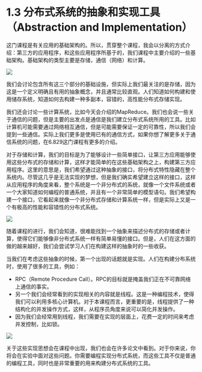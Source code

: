 # 1.3 分布式系统的抽象和实现工具（Abstraction and Implementation）

这门课程是有关应用的基础架构的。所以，贯穿整个课程，我会以分离的方式介绍：第三方的应用程序，和这些应用程序所基于的，我们课程中主要介绍的一些基础架构。基础架构的类型主要是存储，通信（网络）和计算。

![](<../.gitbook/assets/image (185).png>)

我们会讨论包含所有这三个部分的基础设施，但实际上我们最关注的是存储，因为这是一个定义明确且有用的抽象概念，并且通常比较直观。人们知道如何构建和使用储存系统，知道如何去构建一种多副本，容错的，高性能分布式存储实现。

我们还会讨论一些计算系统，比如今天会介绍的MapReduce。我们也会说一些关于通信的问题，但是主要的出发点是通信是我们建立分布式系统所用的工具。比如计算机可能需要通过网络相互通信，但是可能需要保证一定的可靠性，所以我们会提到一些通信。实际上我们更多是使用已有的通信方式，如果你想了解更多关于通信系统的问题，在6.829这门课程有更多的介绍。

对于存储和计算，我们的目标是为了能够设计一些简单接口，让第三方应用能够使用这些分布式的存储和计算，这样才能简单的在这些基础架构之上，构建第三方应用程序。这里的意思是，我们希望通过这种抽象的接口，将分布式特性隐藏在整个系统内。尽管这几乎是无法实现的梦想，但是我们确实希望建立这样的接口，这样从应用程序的角度来看，整个系统是一个非分布式的系统，就像一个文件系统或者一个大家知道如何编程的普通系统，并且有一个非常简单的模型语句。我们希望构建一个接口，它看起来就像一个非分布式存储和计算系统一样，但是实际上又是一个有极高的性能和容错性的分布式系统。

![](<../.gitbook/assets/image (186).png>)

随着课程的进行，我们会知道，很难能找到一个抽象来描述分布式的存储或者计算，使得它们能够像非分布式系统一样有简单易懂的接口。但是，人们在这方面的做的越来越好，我们会尝试学习人们在构建这样的抽象时的一些收获。

当我们在考虑这些抽象的时候，第一个出现的话题就是实现。人们在构建分布系统时，使用了很多的工具，例如：

* RPC（Remote Procedure Call）。RPC的目标就是掩盖我们正在不可靠网络上通信的事实。
* 另一个我们会经常看到的实现相关的内容就是线程。这是一种编程技术，使得我们可以利用多核心计算机。对于本课程而言，更重要的是，线程提供了一种结构化的并发操作方式，这样，从程序员角度来说可以简化并发操作。
* 因为我们会经常用到线程，我们需要在实现的层面上，花费一定的时间来考虑并发控制，比如锁。

![](<../.gitbook/assets/image (187).png>)

关于这些实现思想会在课程中出现，我们也会在许多论文中看到。对于你来说，你将会在实验中面对这些问题。你需要编程实现分布式系统，而这些工具不仅是普通的编程工具，同时也是非常重要的用来构建分布式系统的工具。
